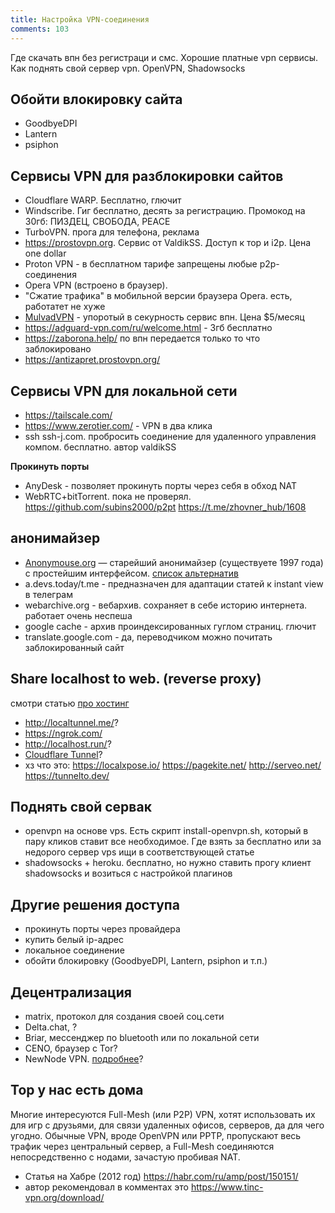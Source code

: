 ```yaml
---
title: Настройка VPN-соединения
comments: 103
---
```


Где скачать впн без регистраци и смс. Хорошие платные vpn сервисы. Как поднять свой сервер vpn. OpenVPN, Shadowsocks

## Обойти влокировку сайта
- GoodbyeDPI
- Lantern
- psiphon



## Сервисы VPN для разблокировки сайтов
- Cloudflare WARP. Бесплатно, глючит
- Windscribe. Гиг бесплатно, десять за регистрацию. Промокод на 30гб: ПИЗДЕЦ, СВОБОДА, PEACE
- TurboVPN. прога для телефона, реклама
- <https://prostovpn.org>. Cервис от ValdikSS. Доступ к тор и i2p. Цена one dollar
- Proton VPN - в бесплатном тарифе запрещены любые p2p-соединения
- Opera VPN (встроено в браузер). 
- "Cжатие трафика" в мобильной версии браузера Opera. есть, работатет не хуже
- [MulvadVPN](https://mullvad.net/en/pricing/) - упоротый в секурность сервис впн. Цена $5/месяц 
- <https://adguard-vpn.com/ru/welcome.html> - 3гб бесплатно
- <https://zaborona.help/> по впн передается только то что заблокировано
- <https://antizapret.prostovpn.org/>  


## Сервисы VPN для локальной сети
- <https://tailscale.com/>
- <https://www.zerotier.com/> - VPN в два клика 
- ssh ssh-j.com. пробросить соединение для удаленного управления компом. бесплатно. автор valdikSS

**Прокинуть порты**
- AnyDesk - позволяет прокинуть порты через себя в обход NAT
- WebRTC+bitTorrent. пока не проверял. <https://github.com/subins2000/p2pt> <https://t.me/zhovner_hub/1608>


## анонимайзер
- [Anonymouse.org](http://anonymouse.org/anonwww.html) — старейший анонимайзер (существуете 1997 года) с простейшим интерфейсом. [список альтернатив](https://spy-soft.net/luchshie-besplatnye-onlajn-anonimajzery-obzor-vybor-rekomendacii/)
- a.devs.today/t.me - предназначен для адаптации статей к instant view в телеграм
- webarchive.org - вебархив. сохраняет в себе историю интернета. работает очень неспеша
- google cache - архив проиндексированных гуглом страниц. глючит
- translate.google.com - да, переводчиком можно почитать заблокированный сайт

## Share localhost to web. (reverse proxy)
смотри статью [про хостинг](../coding/hosting.md#селфхост)
- http://localtunnel.me/?
- https://ngrok.com/
- http://localhost.run/?
- [Cloudflare Tunnel](https://developers.cloudflare.com/cloudflare-one/tutorials/share-new-site/)?
- хз что это: <https://localxpose.io/> <https://pagekite.net/> <http://serveo.net/> <https://tunnelto.dev/>

## Поднять свой сервак
- openvpn на основе vps. Есть скрипт install-openvpn.sh, который в пару кликов ставит все необходимое. Где взять за бесплатно или за недорого сервер vps ищи в соответствующей статье
- shadowsocks + heroku. бесплатно, но нужно ставить прогу клиент shadowsocks и возиться с настройкой плагинов

## Другие решения доступа
- прокинуть порты через провайдера
- купить белый ip-адрес
- локальное соединение 
- обойти блокировку (GoodbyeDPI, Lantern, psiphon и т.п.)

## Децентрализация
- matrix, протокол для создания своей соц.сети
- Delta.chat, ?
- Briar, мессенджер по bluetooth или по локальной сети
- CENO, браузер с Tor?
- NewNode VPN. [подробнее](https://start.chatv3.ru/)?


## Тор у нас есть дома
Многие интересуются Full-Mesh (или P2P) VPN, хотят использовать их для игр с друзьями, для связи удаленных офисов, серверов, да для чего угодно. Обычные VPN, вроде OpenVPN или PPTP, пропускают весь трафик через центральный сервер, а Full-Mesh соединяются непосредственно с нодами, зачастую пробивая NAT. 
- Статья на Хабре (2012 год) <https://habr.com/ru/amp/post/150151/>
- автор рекомендовал в комментах это <https://www.tinc-vpn.org/download/>
